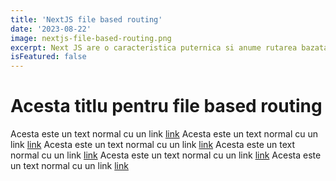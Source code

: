 ```yaml
---
title: 'NextJS file based routing'
date: '2023-08-22'
image: nextjs-file-based-routing.png
excerpt: Next JS are o caracteristica puternica si anume rutarea bazata pe fisiere.
isFeatured: false
---
```


# Acesta titlu pentru file based routing

Acesta este un text normal cu un link [link](https://google.com)
Acesta este un text normal cu un link [link](https://google.com)
Acesta este un text normal cu un link [link](https://google.com)
Acesta este un text normal cu un link [link](https://google.com)
Acesta este un text normal cu un link [link](https://google.com)
Acesta este un text normal cu un link [link](https://google.com)

